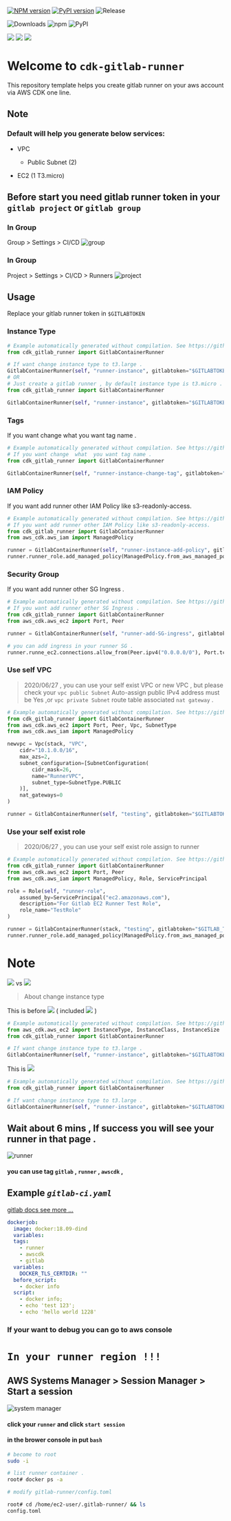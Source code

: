 [![NPM version](https://badge.fury.io/js/cdk-gitlab-runner.svg)](https://badge.fury.io/js/cdk-gitlab-runner)
[![PyPI version](https://badge.fury.io/py/cdk-gitlab-runner.svg)](https://badge.fury.io/py/cdk-gitlab-runner)
![Release](https://github.com/guan840912/cdk-gitlab-runner/workflows/Release/badge.svg)

![Downloads](https://img.shields.io/badge/-DOWNLOADS:-brightgreen?color=gray)
![npm](https://img.shields.io/npm/dt/cdk-gitlab-runner?label=npm&color=orange)
![PyPI](https://img.shields.io/pypi/dm/cdk-gitlab-runner?label=pypi&color=blue)

![](https://img.shields.io/badge/iam_role_self-enable-green=?style=plastic&logo=appveyor)
![](https://img.shields.io/badge/vpc_self-enable-green=?style=plastic&logo=appveyor)
![](https://img.shields.io/badge/1.49.1-stable-green=?style=plastic&logo=appveyor)

# Welcome to `cdk-gitlab-runner`

This repository template helps you create gitlab runner on your aws account via AWS CDK one line.

## Note

### Default will help you generate below services:

* VPC

  * Public Subnet (2)
* EC2 (1 T3.micro)

## Before start you need gitlab runner token in your  `gitlab project` or   `gitlab group`

### In Group

Group > Settings > CI/CD
![group](image/group_runner_page.png)

### In Group

Project > Settings > CI/CD > Runners
![project](image/project_runner_page.png)

## Usage

Replace your gitlab runner token in `$GITLABTOKEN`

### Instance Type

```python
# Example automatically generated without compilation. See https://github.com/aws/jsii/issues/826
from cdk_gitlab_runner import GitlabContainerRunner

# If want change instance type to t3.large .
GitlabContainerRunner(self, "runner-instance", gitlabtoken="$GITLABTOKEN", ec2type="t3.large")
# OR
# Just create a gitlab runner , by default instance type is t3.micro .
from cdk_gitlab_runner import GitlabContainerRunner

GitlabContainerRunner(self, "runner-instance", gitlabtoken="$GITLABTOKEN")
```

### Tags

If you want change  what  you want tag name .

```python
# Example automatically generated without compilation. See https://github.com/aws/jsii/issues/826
# If you want change  what  you want tag name .
from cdk_gitlab_runner import GitlabContainerRunner

GitlabContainerRunner(self, "runner-instance-change-tag", gitlabtoken="$GITLABTOKEN", tag1="aa", tag2="bb", tag3="cc")
```

### IAM Policy

If you want add runner other IAM Policy like s3-readonly-access.

```python
# Example automatically generated without compilation. See https://github.com/aws/jsii/issues/826
# If you want add runner other IAM Policy like s3-readonly-access.
from cdk_gitlab_runner import GitlabContainerRunner
from aws_cdk.aws_iam import ManagedPolicy

runner = GitlabContainerRunner(self, "runner-instance-add-policy", gitlabtoken="$GITLABTOKEN", tag1="aa", tag2="bb", tag3="cc")
runner.runner_role.add_managed_policy(ManagedPolicy.from_aws_managed_policy_name("AmazonS3ReadOnlyAccess"))
```

### Security Group

If you want add runner other SG Ingress .

```python
# Example automatically generated without compilation. See https://github.com/aws/jsii/issues/826
# If you want add runner other SG Ingress .
from cdk_gitlab_runner import GitlabContainerRunner
from aws_cdk.aws_ec2 import Port, Peer

runner = GitlabContainerRunner(self, "runner-add-SG-ingress", gitlabtoken="GITLABTOKEN", tag1="aa", tag2="bb", tag3="cc")

# you can add ingress in your runner SG .
runner.runne_ec2.connections.allow_from(Peer.ipv4("0.0.0.0/0"), Port.tcp(80))
```

### Use self VPC

> 2020/06/27 , you can use your self exist VPC or new VPC , but please check your `vpc public Subnet` Auto-assign public IPv4 address must be Yes ,or `vpc private Subnet` route table associated `nat gateway` .

```python
# Example automatically generated without compilation. See https://github.com/aws/jsii/issues/826
from cdk_gitlab_runner import GitlabContainerRunner
from aws_cdk.aws_ec2 import Port, Peer, Vpc, SubnetType
from aws_cdk.aws_iam import ManagedPolicy

newvpc = Vpc(stack, "VPC",
    cidr="10.1.0.0/16",
    max_azs=2,
    subnet_configuration=[SubnetConfiguration(
        cidr_mask=26,
        name="RunnerVPC",
        subnet_type=SubnetType.PUBLIC
    )],
    nat_gateways=0
)

runner = GitlabContainerRunner(self, "testing", gitlabtoken="$GITLABTOKEN", ec2type="t3.small", selfvpc=newvpc)
```

### Use your self exist role

> 2020/06/27 , you can use your self exist role assign to runner

```python
# Example automatically generated without compilation. See https://github.com/aws/jsii/issues/826
from cdk_gitlab_runner import GitlabContainerRunner
from aws_cdk.aws_ec2 import Port, Peer
from aws_cdk.aws_iam import ManagedPolicy, Role, ServicePrincipal

role = Role(self, "runner-role",
    assumed_by=ServicePrincipal("ec2.amazonaws.com"),
    description="For Gitlab EC2 Runner Test Role",
    role_name="TestRole"
)

runner = GitlabContainerRunner(stack, "testing", gitlabtoken="$GITLAB_TOKEN", ec2iamrole=role)
runner.runner_role.add_managed_policy(ManagedPolicy.from_aws_managed_policy_name("AmazonS3ReadOnlyAccess"))
```

# Note

![](https://img.shields.io/badge/version-1.47.1-green=?style=plastic&logo=appveyor) vs ![](https://img.shields.io/badge/version-1.49.1-green=?style=plastic&logo=appveyor)

> About change instance type

This is before ![](https://img.shields.io/badge/version-1.47.1-green=?style) ( included ![](https://img.shields.io/badge/version-1.47.1-green=?style) )

```python
# Example automatically generated without compilation. See https://github.com/aws/jsii/issues/826
from aws_cdk.aws_ec2 import InstanceType, InstanceClass, InstanceSize
from cdk_gitlab_runner import GitlabContainerRunner

# If want change instance type to t3.large .
GitlabContainerRunner(self, "runner-instance", gitlabtoken="$GITLABTOKEN", ec2type=InstanceType.of(InstanceClass.T3, InstanceSize.LARGE))
```

This is ![](https://img.shields.io/badge/version-1.49.1-green=?style)

```python
# Example automatically generated without compilation. See https://github.com/aws/jsii/issues/826
from cdk_gitlab_runner import GitlabContainerRunner

# If want change instance type to t3.large .
GitlabContainerRunner(self, "runner-instance", gitlabtoken="$GITLABTOKEN", ec2type="t3.large")
```

## Wait about 6 mins , If success you will see your runner in that page .

![runner](image/group_runner2.png)

#### you can use tag `gitlab` , `runner` , `awscdk`  ,

## Example     *`gitlab-ci.yaml`*

[gitlab docs see more ...](https://docs.gitlab.com/ee/ci/yaml/README.html)

```yaml
dockerjob:
  image: docker:18.09-dind
  variables:
  tags:
    - runner
    - awscdk
    - gitlab
  variables:
    DOCKER_TLS_CERTDIR: ""
  before_script:
    - docker info
  script:
    - docker info;
    - echo 'test 123';
    - echo 'hello world 1228'
```

### If your want to debug you can go to aws console

# `In your runner region !!!`

## AWS Systems Manager  >  Session Manager  >  Start a session

![system manager](image/session.png)

#### click your `runner` and click `start session`

#### in the brower console in put `bash`

```bash
# become to root
sudo -i

# list runner container .
root# docker ps -a

# modify gitlab-runner/config.toml

root# cd /home/ec2-user/.gitlab-runner/ && ls
config.toml

```
